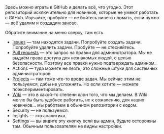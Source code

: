 Здесь можно играть в GitHub и делать всё, что угодно. Этот репозиторий исключительно для новичков, которые не умеют работать с GitHub. Изучайте, пробуйте — не бойтесь ничего сломать, если нужно — всё удалим и создадим заново.

Обратите внимание на меню сверху, там есть 

- [Issues](https://github.com/free-belarus/playground/issues) — там находятся задачи. Попробуйте создать задачи. Попробуйте удалить задачи. Пробуйте — не стесняйтесь.
- [Pull requests](https://github.com/free-belarus/playground/pulls) — это запрос на правки для администратора. Мы не выдаём права доступа для незнакомых людей, с целью безопасности. Поэтому все правки нужно подтверждать админом.
- Actions — туда можете не лезть, это сложные штуки для системных администраторов
- [Projects](https://github.com/free-belarus/playground/projects) — там тоже что-то вроде задач. Мы сейчас этим не пользуемся, дабы не усложнять. Но если хотите — можете поэкспериментировать. 
- [Wiki](https://github.com/free-belarus/playground/wiki) — это в какой-то степени клон того, что мы делаем. В Wiki могло бы быть удобнее работать, но к сожалению, для наших новичков... мы работаем в обычном репозитории с кодом.
- Security — не пользуемся.
- Insights — это аналитика.
- Settings — вы видите эту кнопку если вы админ, будьте осторожны там. Обычным пользователям не видны настройки.
